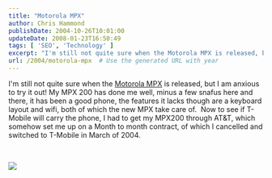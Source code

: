 ```yaml
---
title: "Motorola MPX"
author: Chris Hammond
publishDate: 2004-10-26T10:01:00
updateDate: 2008-01-23T16:50:49
tags: [ 'SEO', 'Technology' ]
excerpt: "I'm still not quite sure when the Motorola MPX is released, but I am anxious to try it out! My MPX 200 has done me well, minus a few snafus here and there, it has been a good phone, the features it lacks though are a keyboard layout and wifi, both of which the new MPX take care of.&nbsp; Now to see if T-Mobile will carry the phone, I had to get my MPX200 through AT&amp;T, which somehow set me up on a Month to month contract, of which I cancelled and switched to T-Mobile in March of..."
url: /2004/motorola-mpx  # Use the generated URL with year
---
```

<P>I'm still not quite sure when the <A href="https://www.motorola.com/motoinfo/product/details/0,,48,00.html">Motorola MPX</A> is released, but I am anxious to try it out! My MPX 200 has done me well, minus a few snafus here and there, it has been a good phone, the features it lacks though are a keyboard layout and wifi, both of which the new MPX take care of.&nbsp; Now to see if T-Mobile will carry the phone, I had to get my MPX200 through AT&amp;T, which somehow set me up on a Month to month contract, of which I cancelled and switched to T-Mobile in March of 2004.</P> <P>&nbsp;</P><IMG src="https://a508.g.akamai.net/7/508/787/20040506182228/www.motorola.com/mot/image/5/5856_MotImage.jpg">
